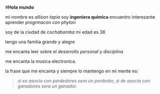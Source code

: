 #**Hola mundo**

mi nombre es *allison tapia* soy **ingeniera quimica** encuentro interezante aprender *progrmacon con phyton*

soy de  la  ciudad de *cochabamba* mi edad es 36

tengo una familia grande  y alegre

me encanta leer sobre el *desarrollo personal* y  *disciplina*

me encanta la musica electronica. 

la frase que me encanta y siempre lo mantengo en mi mente es:

> *si se asocia con perdedores sera un perdedor, si de asocia con ganadores sera un ganador.*